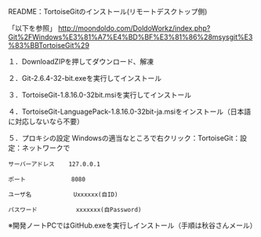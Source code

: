 README：TortoiseGitのインストール(リモートデスクトップ側)

「以下を参照」
http://moondoldo.com/DoldoWorkz/index.php?Git%2FWindows%E3%81%A7%E4%BD%BF%E3%81%86%28msysgit%E3%83%BBTortoiseGit%29

１．DownloadZIPを押してダウンロード、解凍

２．Git-2.6.4-32-bit.exeを実行してインストール

３．TortoiseGit-1.8.16.0-32bit.msiを実行してインストール

４．TortoiseGit-LanguagePack-1.8.16.0-32bit-ja.msiをインストール（日本語に対応しないなら不要）

５．プロキシの設定	Windowsの適当なところで右クリック：TortoiseGit：設定：ネットワークで

	サーバーアドレス	127.0.0.1

	ポート				8080

	ユーザ名			Uxxxxxx(自ID)

	パスワード			xxxxxxx(自Password)


※開発ノートPCではGitHub.exeを実行しインストール（手順は秋谷さんメール）

